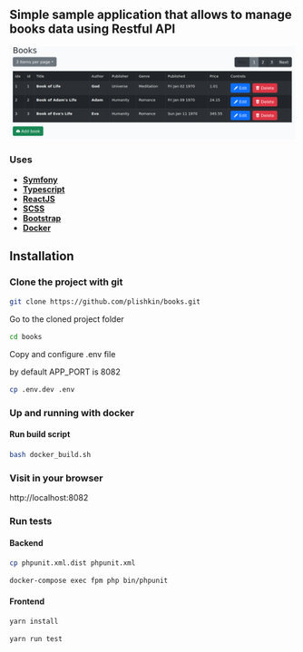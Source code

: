 ## Simple sample application that allows to manage books data using Restful API

![scrrenshot](https://raw.githubusercontent.com/plishkin/books/master/screen.png)

### Uses

- **[Symfony](https://symfony.com/)**
- **[Typescript](https://www.typescriptlang.org/)**
- **[ReactJS](https://reactjs.org/)**
- **[SCSS](https://sass-lang.com/)**
- **[Bootstrap](https://getbootstrap.com/)**
- **[Docker](https://www.docker.com/)**

## Installation

### Clone the project with git

```bash
git clone https://github.com/plishkin/books.git
```

Go to the cloned project folder

```bash
cd books
```

Copy and configure .env file

by default APP_PORT is 8082

```bash
cp .env.dev .env
```


### Up and running with docker

#### Run build script 
```bash
bash docker_build.sh
```

### Visit in your browser

http://localhost:8082 

### Run tests

#### Backend
```bash
cp phpunit.xml.dist phpunit.xml
```
```bash
docker-compose exec fpm php bin/phpunit 
```

#### Frontend
```bash
yarn install
```
```bash
yarn run test
```